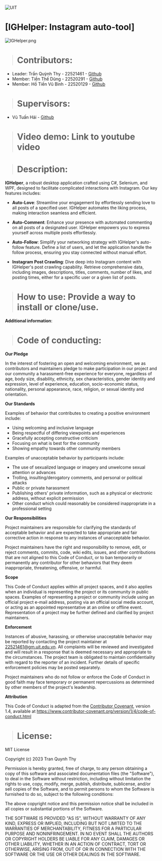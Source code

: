 ![UIT](https://img.shields.io/badge/from-UIT%20VNUHCM-blue?style=for-the-badge&link=https%3A%2F%2Fwww.uit.edu.vn%2F)

# [IGHelper: Instagram auto-tool]
![IGHelper.png](https://postimg.cc/ZW2dB30Y)

> # Contributors:

- Leader: Trần Quỳnh Thy - 22521461 - [Github](https://github.com/tqthy)
- Member: Tiền Thế Dũng - 22520291 - [Github](https://github.com/dungtthe)
- Member: Hồ Tiến Vũ Bình - 22520129 - [Github](https://github.com/VuBinhVL)

> # Supervisors:

- Vũ Tuấn Hải - [Github](https://github.com/vutuanhai237)

> # Video demo: Link to youtube video

> # Description:
**IGHelper**, a robust desktop application crafted using C#, Selenium, and WPF, designed to facilitate complicated interactions with Instagram. Our key features includes:

- **Auto-Love**: Streamline your engagement by effortlessly sending love to all posts of a specified user. IGHelper automates the liking process, making interaction seamless and efficient.

- **Auto-Comment**: Enhance your presence with automated commenting on all posts of a designated user. IGHelper empowers you to express yourself across multiple posts effortlessly.

- **Auto-Follow**: Simplify your networking strategy with IGHelper's auto-follow feature. Define a list of users, and let the application handle the follow process, ensuring you stay connected without manual effort.

- **Instagram Post Crawling**: Dive deep into Instagram content with IGHelper's post crawling capability. Retrieve comprehensive data, including images, descriptions, titles, comments, number of likes, and posting times, either for a specific user or a given list of posts.

> # How to use: Provide a way to install or clone/use.

**Additional information**: 

> # Code of conducting:

**Our Pledge**

In the interest of fostering an open and welcoming environment, we as contributors and maintainers pledge to make participation in our project and our community a harassment-free experience for everyone, regardless of age, body size, disability, ethnicity, sex characteristics, gender identity and expression, level of experience, education, socio-economic status, nationality, personal appearance, race, religion, or sexual identity and orientation.

**Our Standards**

Examples of behavior that contributes to creating a positive environment include:

* Using welcoming and inclusive language
* Being respectful of differing viewpoints and experiences
* Gracefully accepting constructive criticism
* Focusing on what is best for the community
* Showing empathy towards other community members

Examples of unacceptable behavior by participants include:

* The use of sexualized language or imagery and unwelcome sexual attention or advances
* Trolling, insulting/derogatory comments, and personal or political attacks
* Public or private harassment
* Publishing others' private information, such as a physical or electronic address, without explicit permission
* Other conduct which could reasonably be considered inappropriate in a professional setting

**Our Responsibilities**

Project maintainers are responsible for clarifying the standards of acceptable behavior and are expected to take appropriate and fair corrective action in response to any instances of unacceptable behavior.

Project maintainers have the right and responsibility to remove, edit, or reject comments, commits, code, wiki edits, issues, and other contributions that are not aligned to this Code of Conduct, or to ban temporarily or permanently any contributor for other behaviors that they deem inappropriate, threatening, offensive, or harmful.

**Scope**

This Code of Conduct applies within all project spaces, and it also applies when an individual is representing the project or its community in public spaces. Examples of representing a project or community include using an official project e-mail address, posting via an official social media account, or acting as an appointed representative at an online or offline event. Representation of a project may be further defined and clarified by project maintainers.

**Enforcement**

Instances of abusive, harassing, or otherwise unacceptable behavior may be reported by contacting the project maintainer at 22521461@gm.uit.edu.vn. All complaints will be reviewed and investigated and will result in a response that is deemed necessary and appropriate to the circumstances. The project team is obligated to maintain confidentiality with regard to the reporter of an incident. Further details of specific enforcement policies may be posted separately.

Project maintainers who do not follow or enforce the Code of Conduct in good faith may face temporary or permanent repercussions as determined by other members of the project's leadership.

**Attribution**

This Code of Conduct is adapted from the [Contributor Covenant](https://www.contributor-covenant.org), version 1.4, available at <https://www.contributor-covenant.org/version/1/4/code-of-conduct.html>

> # License:
MIT License

Copyright (c) 2023 Tran Quynh Thy

Permission is hereby granted, free of charge, to any person obtaining a copy
of this software and associated documentation files (the "Software"), to deal
in the Software without restriction, including without limitation the rights
to use, copy, modify, merge, publish, distribute, sublicense, and/or sell
copies of the Software, and to permit persons to whom the Software is
furnished to do so, subject to the following conditions:

The above copyright notice and this permission notice shall be included in all
copies or substantial portions of the Software.

THE SOFTWARE IS PROVIDED "AS IS", WITHOUT WARRANTY OF ANY KIND, EXPRESS OR
IMPLIED, INCLUDING BUT NOT LIMITED TO THE WARRANTIES OF MERCHANTABILITY,
FITNESS FOR A PARTICULAR PURPOSE AND NONINFRINGEMENT. IN NO EVENT SHALL THE
AUTHORS OR COPYRIGHT HOLDERS BE LIABLE FOR ANY CLAIM, DAMAGES OR OTHER
LIABILITY, WHETHER IN AN ACTION OF CONTRACT, TORT OR OTHERWISE, ARISING FROM,
OUT OF OR IN CONNECTION WITH THE SOFTWARE OR THE USE OR OTHER DEALINGS IN THE
SOFTWARE.

